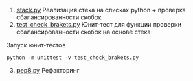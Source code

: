 1. [stack.py](stack.py) Реализация стека на списках python + проверка сбалансированности скобок
2. [test_check_brakets.py](test_check_brakets.py) Юнит-тест для функции проверки сбалансированности скобок на основе стека

Запуск юнит-тестов
```commandline 
python -m unittest -v test_check_brakets.py
```
3. [pep8.py](pep8.py) Рефакторинг